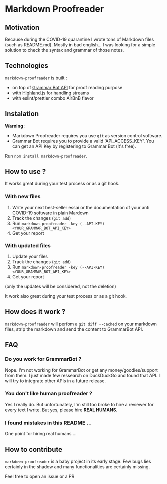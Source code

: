 # Markdown Proofreader

## Motivation

Because during the COVID-19 quarantine I wrote tons of Markdown files (such as README.md). Mostly in bad english...
I was looking for a simple solution to check the syntax and grammar of those notes.

## Technologies

`markdown-proofreader` is built :

- on top of [Grammar Bot API](https://www.grammarbot.io/) for proof reading purpose 
- with [Highland.js](https://highlandjs.org/) for handling streams
- with eslint/prettier combo AirBnB flavor 

## Instalation

**Warning** :
- Markdown Proofreader requires you use `git` as version control software.
- Grammar Bot requires you to provide a valid 'API_ACCESS_KEY'. You can get an API Key by registering to Grammar Bot (it's free).

Run `npm install markdown-proofreader`.

## How to use ?

It works great during your test process or as a git hook.

### With new files

1. Write your next best-seller essai or the documentation of your anti COVID-19 software in plain Mardown
2. Track the changes (`git add`)
3. Run `markdown-proofreader -key (--API-KEY) <YOUR_GRAMMAR_BOT_API_KEY>`
4. Get your report

### With updated files

1. Update your files
2. Track the changes (`git add`)
3. Run `markdown-proofreader -key (--API-KEY) <YOUR_GRAMMAR_BOT_API_KEY>`
4. Get your report

(only the updates will be considered, not the deletion)

It work also great during your test process or as a git hook.

## How does it work ?

`markdown-proofreader` will perfom a `git diff --cached` on your markdown files, strip the markdown and send the content to GrammarBot API.


## FAQ

### Do you work for GrammarBot ?

Nope. I'm not working for GrammarBot or get any money/goodies/support from them. I just made few ressearch on DuckDuckGo and found that API. I will try to integrate other APIs in a future release.

### You don't like human proofreader ?
Yes I really do. But unfortunately, I'm still too broke to hire a reviewer for every text I write. But yes, please hire **REAL HUMANS**.

### I found mistakes in this README ...

One point for hiring real humans ...

## How to contribute

`markdown-proofreader` is a baby project in its early stage. Few bugs lies certainly in the shadow and many functionalities are certainly missing.

Feel free to open an issue or a PR

